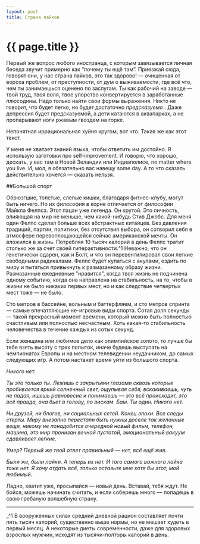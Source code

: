 ```yaml
---
layout: post
title: Страна лайков
---
```

# {{ page.title }}

Первый же вопрос любого иностранца, с которым завязывается личная беседа звучит примерно как “почему ты ещё там”. Приезжай сюда, говорят они, у нас страна лайков, это так здорово! — очищенная от вороха проблем, от преступности, от дум о выживаемости, где всё что, чем ты занимаешься оценено по заслугам. Ты как рабочий на заводе — твой труд, твоя воля, твое упорство конвертируется в заработанные плюсодины. Надо только найти свои формы выражения. Никто не говорит, что будет легко, но будет достаточно _предсказуемо_ . Даже депрессия будет предсказуемой, а дети катаются в аквапарках, а не пропарывают ноги ржавым гвоздем на горке.

Непонятная иррациональная хуйня кругом, вот что. Такая же как этот текст.

У меня не хватает знаний языка, чтобы ответить им достойно. Я использую заготовки про self-improvement. И говорю, что хорошо, дескать, у вас там в Новой Зеландии или Индиаполисе, no matter where you live. И, мол, я обязательно вас навещу some day. А то что сказать действительно хочется — сказать нельзя.

##Большой спорт

Обрюзгшие, толстые, слепые кишки, благодаря фитнес-клубу, могут быть ничего. Но их философия в корне отличается от философии Майкла Фелпса. Этот пацан уже легенда. Он крутой. Это личность, влияющая на мир не меньше, чем какой-нибудь Стив Джобс. Для меня один Фелпс сделал больше всех абстрактных китайцев. Без давления традиций, партии, политики, без отсутствия выбора, он сотворил себя в атмосфере перевоплощающейся сейчас американской мечты. Он вложился в жизнь. Потребляя 10 тысяч калорий в день Фелпс тратит столько же за счет своей гиперактивности.^1 Неважно, что он генетически одарен, как и Болт, и что он перевентилировал свои легкие свободными радикалами. Фелпс будет купаться с акулами, ездить по миру и пытаться привыкнуть к размазанному образу жизни. Размазанные ежедневные "нравится", когда твоя жизнь не подчинена одному событию, когда она направлена на стабильность, на то, чтобы в жизни не было никаких первых мест, но и как следствие четвертых мест тоже — не было.

Сто метров в бассейне, вольным и баттерфляем, и сто метров спринта — самые впечатляющие не-игровые виды спорта. Сотая доля секунды — такой прекрасный момент времени, который можно быть полностью счастливым или полностью несчастным. Хоть какая-то стабильность человечества в течение каждых из сотых секунд. 

Если женщина или любимое дело как олимпийское золото, то лучше бы тебе взять высоту с трех попыток, иначе будешь выступать на чемпионатах Европы и на местном телевидении неудачником, до самых следующих игр. А потом настанет время уйти из большого спорта.

<i>Никого нет.

Ты это только ты. Лежишь с закрытыми глазами сквозь которые пробивается яркий солнечный свет, ощупывая себя, вскакиваешь, чуть не падая, ищешь равновесие и понимаешь — это всё происходит, это всё правда, она бьет в голову, по вискам. Бам. Ты один. Никого нет.

Ни друзей, ни блогов, ни социальных сетей. Конец эпохи. Все следы стерты. Миру внезапно перестали быть нужны доселе так желанные вещи, никому не понадобится очередной новый фильм, телефон, машина, это мир пронизан вечной пустотой, эмоциональный вакуум сдавливает легкие. 

Умер? Первый же твой ответ правильный — нет, всё ещё жив.

Были же, были лайки. А теперь их нет. И того самого важного лайка тоже нет. Я хочу отдать всё, только оставьте мне хотя бы этот, мой любимый.

</i>

Ладно, хватит уже, просыпайся — новый день. Вставай, тебя ждут. Не бойся, можешь начинать считать, и если соберешь много — попадешь в свою гребаную волшебную страну.








***

 _^1  В вооруженных силах средний дневной рацион составляет почти пять тысяч калорий, существенно выше нормы, но не мешает худеть в первый месяц. А некоторые диеты современности, даже для здоровых взрослых мужчин, исходят из тысячи-полторы калорий в день.

